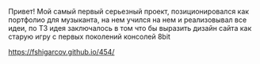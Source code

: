 Привет!
Мой самый первый серьезный проект, позиционировался как портфолио для музыканта, на нем учился на нем и реализовывал все идеи, по ТЗ идея заключалось в том что бы выразить дизайн сайта как старую игру с первых поколений консолей 8bit

https://fshigarcov.github.io/454/

